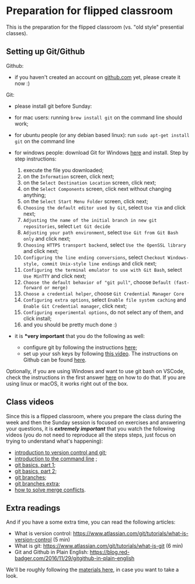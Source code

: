 # Preparation for flipped classroom

This is the preparation for the flipped classroom (vs. "old style" presential classes).

## Setting up Git/Github

Github:

- if you haven't created an account on [github.com](https://github.com/) yet, please create it now :)

Git:

- please install git before Sunday:

- for mac users: running `brew install git` on the command line should work;
- for ubuntu people (or any debian based linux): run `sudo apt-get install git` on the command line
- for windows people: download Git for Windows [here](https://gitforwindows.org/) and install. Step by step instructions:

  1. execute the file you downloaded;
  2. on the `Information` screen, click next;
  3. on the `Select Destination Location` screen, click next;
  4. on the `Select Components` screen, click next without changing anything;
  5. on the `Select Start Menu Folder` screen, click next;
  6. `Choosing the default editor used by Git`, select `Use Vim` and click next;
  7. `Adjusting the name of the initial branch in new git repositories`, select `Let Git decide`
  8. `Adjusting your path environment`, select `Use Git from Git Bash only` and click next;
  9. `Choosing HTTPS transport backend`, select `Use the OpenSSL library` and click next;
  10. `Configuring the line ending conversions`, select `Checkout Windows-style, commit Unix-style line endings` and click next;
  11. `Configuring the terminal emulator to use with Git Bash`, select `Use MinTTY` and click next;
  12. `Choose the default behavior of "git pull"`, choose `Default (fast-forward or merge)`
  13. `Choose a credential helper`, choose `Git Credential Manager Core`
  14. `Configuring extra options`, select `Enable file system caching` and `Enable Git Credential manager`, click next;
  15. `Configuring experimental options`, do not select any of them, and click install;
  16. and you should be pretty much done :)

- it is **\*very important** that you do the following as well:
  - configure git by following the instructions [here](https://drive.google.com/file/d/1nS-IvE7iJtUiUzxJdukXBFgt8OoAjuiY/view?usp=sharing);
  - set up your ssh keys by following [this video](https://drive.google.com/file/d/1qDA4g3WcaHI_qbvOgB4cVLoVsi8HCcC2/view?usp=sharing). The instructions on Github can be found [here](https://docs.github.com/en/free-pro-team@latest/github/authenticating-to-github/generating-a-new-ssh-key-and-adding-it-to-the-ssh-agent).

Optionally, if you are using Windows and want to use git bash on VSCode, check the instructions in the first answer [here](https://stackoverflow.com/questions/42606837/how-do-i-use-bash-on-windows-from-the-visual-studio-code-integrated-terminal) on how to do that. If you are using linux or macOS, it works right out of the box.

## Class videos

Since this is a flipped classroom, where you prepare the class during the week and then the Sunday
session is focused on exercises and answering your questions, it is **_extremely important_** that you watch the following videos (you do not need to reproduce all the steps steps, just focus on trying to understand what's happening):

- [introduction to version control and git](https://drive.google.com/file/d/1lHO7AjtuADB7taS7HrukKL0PLhKUjJUj/view?usp=sharing);
- [introduction to the command line](https://drive.google.com/file/d/1DT6jkB-VFemyKZYhpAzXtNKC4Fm2soNy/view?usp=sharing) ;
- [git basics, part 1](https://drive.google.com/file/d/1ZVExfsf1W21aprmVVk8swQy9lk0iEw06/view?usp=sharing);
- [git basics, part 2](https://drive.google.com/file/d/1arPYP_lh91xoDn1SYTKnq1PuejI8hWNQ/view?usp=sharing);
- [git branches](https://drive.google.com/file/d/1znEHlVDwBXFZZnZdLOyd3zMEF7N9kagw/view?usp=sharing);
- [git branches extra](https://drive.google.com/file/d/11m_is5nD3Wb5R1zr6cGlAfhZWDILqXNp/view?usp=sharing);
- [how to solve merge conflicts](https://drive.google.com/file/d/1-7Evus2Fh7KDRlmD48eY9ZTQ9FVT0D6_/view?usp=sharing).

## Extra readings

And if you have a some extra time, you can read the following articles:

- What is version control: <https://www.atlassian.com/git/tutorials/what-is-version-control> (5 min)
- What is git: <https://www.atlassian.com/git/tutorials/what-is-git> (6 min)
- Git and Github in Plain English: <https://blog.red-badger.com/2016/11/29/gitgithub-in-plain-english>

We'll be roughly following the [materials here](./review.md), in case you want to take a look.
